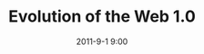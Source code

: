 ---
layout:       project
title:        Evolution of the Web 1.0
date:         2011-9-1 9:00
description:  The evolution of the web browsers throught the history
by:           [Vizzuality]
path:         eow10
image:        true
technologies: []
published:    false
---